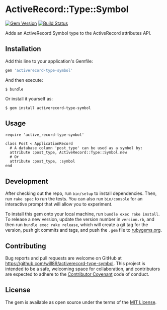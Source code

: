 # ActiveRecord::Type::Symbol

[![Gem Version](https://badge.fury.io/rb/activerecord-type-symbol.svg)][gem]
[![Build Status](https://secure.travis-ci.org/will89/activerecord-type-symbol.svg?branch=master)][travis]

[gem]: https://rubygems.org/gems/activerecord-type-symbol
[travis]: http://travis-ci.org/will89/activerecord-type-symbol

Adds an ActiveRecord Symbol type to the ActiveRecord attributes API.

## Installation

Add this line to your application's Gemfile:

```ruby
gem 'activerecord-type-symbol'
```

And then execute:

    $ bundle

Or install it yourself as:

    $ gem install activerecord-type-symbol

## Usage

```
require 'active_record-type-symbol'

class Post < ApplicationRecord
  # A database column 'post_type' can be used as a symbol by: 
  attribute :post_type, ActiveRecord::Type::Symbol.new
  # Or
  attribute :post_type, :symbol 
end
```

## Development

After checking out the repo, run `bin/setup` to install dependencies. Then, run `rake spec` to run the tests. You can also run `bin/console` for an interactive prompt that will allow you to experiment.

To install this gem onto your local machine, run `bundle exec rake install`. To release a new version, update the version number in `version.rb`, and then run `bundle exec rake release`, which will create a git tag for the version, push git commits and tags, and push the `.gem` file to [rubygems.org](https://rubygems.org).

## Contributing

Bug reports and pull requests are welcome on GitHub at https://github.com/will89/activerecord-type-symbol. This project is intended to be a safe, welcoming space for collaboration, and contributors are expected to adhere to the [Contributor Covenant](http://contributor-covenant.org) code of conduct.


## License

The gem is available as open source under the terms of the [MIT License](http://opensource.org/licenses/MIT).

